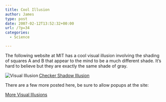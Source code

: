 ```yaml
---
title: Cool Illusion
author: James
type: post
date: 2007-02-12T13:52:32+00:00
url: /?p=34
categories:
  - Science

---
```

The following website at MIT has a cool visual illusion involving the shading of squares A and B that appear to the mind to be a much different shade. It&#8217;s hard to believe but they are exactly the same shade of gray.

[ <img src='http://www.culbertsonexchange.com/wp/wp-content/uploads/2007/02/illusion.jpg' alt='Visual Illusion' align='left' />Checker Shadow Illusion][1]

There are a few more posted here, be sure to allow popups at the site:

[More Visual Illusions][2]

 [1]: http://web.mit.edu/persci/people/adelson/checkershadow_illusion.html
 [2]: http://web.mit.edu/persci/gaz/